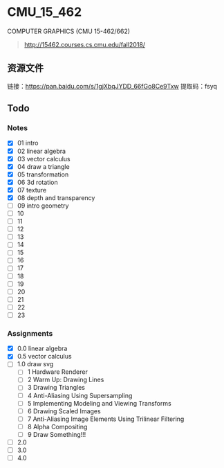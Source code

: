 # CMU_15_462
COMPUTER GRAPHICS (CMU 15-462/662)

> http://15462.courses.cs.cmu.edu/fall2018/

## 资源文件

链接：https://pan.baidu.com/s/1gjXbqJYDD_66fGo8Ce9Txw 
提取码：fsyq 

## Todo

### Notes


- [x] 01 intro
- [x] 02 linear algebra
- [x] 03 vector calculus
- [x] 04 draw a triangle
- [x] 05 transformation
- [x] 06 3d rotation
- [x] 07 texture
- [x] 08 depth and transparency
- [ ] 09 intro geometry
- [ ] 10
- [ ] 11
- [ ] 12
- [ ] 13
- [ ] 14
- [ ] 15
- [ ] 16
- [ ] 17
- [ ] 18
- [ ] 19
- [ ] 20
- [ ] 21
- [ ] 22
- [ ] 23
### Assignments

- [x] 0.0 linear algebra
- [x] 0.5 vector calculus
- [ ] 1.0 draw svg
  - [ ] 1 Hardware Renderer
  - [ ] 2 Warm Up: Drawing Lines
  - [ ] 3 Drawing Triangles
  - [ ] 4 Anti-Aliasing Using Supersampling
  - [ ] 5 Implementing Modeling and Viewing Transforms
  - [ ] 6 Drawing Scaled Images
  - [ ] 7 Anti-Aliasing Image Elements Using Trilinear Filtering
  - [ ] 8 Alpha Compositing
  - [ ] 9 Draw Something!!!
- [ ] 2.0
- [ ] 3.0
- [ ] 4.0